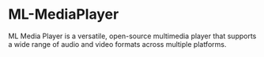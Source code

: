 # ML-MediaPlayer
ML Media Player is a versatile, open-source multimedia player that supports a wide range of audio and video formats across multiple platforms.
